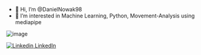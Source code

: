 - 👋 Hi, I’m @DanielNowak98
- 👀 I’m interested in Machine Learning, Python, Movement-Analysis using mediapipe


![image](https://img.shields.io/badge/LinkedIn-0077B5?style=for-the-badge&logo=linkedin&logoColor=white)

[![Linkedin](https://img.shields.io/badge/LinkedIn-0077B5?style=for-the-badge&logo=linkedin&logoColor=white) LinkedIn](https://www.linkedin.com/in/daniel-nowak-124943162/)



<!---
DanielNowak98/DanielNowak98 is a ✨ special ✨ repository because its `README.md` (this file) appears on your GitHub profile.
You can click the Preview link to take a look at your changes.
--->
